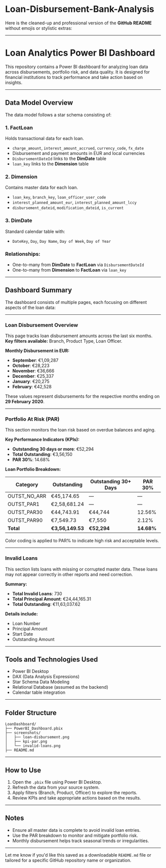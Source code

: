 # Loan-Disbursement-Bank-Analysis
Here is the cleaned-up and professional version of the **GitHub README** without emojis or stylistic extras:

---

# Loan Analytics Power BI Dashboard

This repository contains a Power BI dashboard for analyzing loan data across disbursements, portfolio risk, and data quality. It is designed for financial institutions to track performance and take action based on insights.

---

## Data Model Overview

The data model follows a star schema consisting of:

### 1. **FactLoan**

Holds transactional data for each loan.

* `charge_amount`, `interest_amount_accrued`, `currency_code`, `fx_date`
* Disbursement and payment amounts in EUR and local currencies
* `DisbursementDateId` links to the **DimDate** table
* `loan_key` links to the **Dimension** table

### 2. **Dimension**

Contains master data for each loan.

* `loan_key`, `branch_key`, `loan_officer_user_code`
* `interest_planned_amount_eur`, `interest_planned_amount_lccy`
* `disbursement_dateid`, `modification_dateid`, `is_current`

### 3. **DimDate**

Standard calendar table with:

* `DateKey`, `Day`, `Day Name`, `Day of Week`, `Day of Year`

### Relationships:

* One-to-many from **DimDate** to **FactLoan** via `DisbursementDateId`
* One-to-many from **Dimension** to **FactLoan** via `loan_key`

---

## Dashboard Summary

The dashboard consists of multiple pages, each focusing on different aspects of the loan data:

---

### Loan Disbursement Overview

This page tracks loan disbursement amounts across the last six months.
**Key filters available:** Branch, Product Type, Loan Officer.

**Monthly Disbursement in EUR:**

* **September**: €1,09,287
* **October**: €28,223
* **November**: €36,666
* **December**: €25,337
* **January**: €20,275
* **February**: €42,528

These values represent disbursements for the respective months ending on **29 February 2020**.

---

### Portfolio At Risk (PAR)

This section monitors the loan risk based on overdue balances and aging.

**Key Performance Indicators (KPIs):**

* **Outstanding 30 days or more**: €52,294
* **Total Outstanding**: €3,56,150
* **PAR 30%**: 14.68%

**Loan Portfolio Breakdown:**

| Category       | Outstanding      | Outstanding 30+ Days | PAR 30%    |
| -------------- | ---------------- | -------------------- | ---------- |
| OUTST\_NO\_ARR | €45,174.65       | —                    | —          |
| OUTST\_PAR1    | €2,58,681.24     | —                    | —          |
| OUTST\_PAR30   | €44,743.91       | €44,744              | 12.56%     |
| OUTST\_PAR90   | €7,549.73        | €7,550               | 2.12%      |
| **Total**      | **€3,56,149.53** | **€52,294**          | **14.68%** |

Color coding is applied to PAR% to indicate high risk and acceptable levels.

---

### Invalid Loans

This section lists loans with missing or corrupted master data. These loans may not appear correctly in other reports and need correction.

**Summary:**

* **Total Invalid Loans**: 730
* **Total Principal Amount**: €24,44,165.31
* **Total Outstanding**: €11,63,037.62

**Details include:**

* Loan Number
* Principal Amount
* Start Date
* Outstanding Amount

---

## Tools and Technologies Used

* Power BI Desktop
* DAX (Data Analysis Expressions)
* Star Schema Data Modeling
* Relational Database (assumed as the backend)
* Calendar table integration

---

## Folder Structure

```
LoanDashboard/
├── PowerBI_Dashboard.pbix
├── screenshots/
│   ├── loan-disbursement.png
│   ├── kpi-par.png
│   └── invalid-loans.png
├── README.md
```

---

## How to Use

1. Open the `.pbix` file using Power BI Desktop.
2. Refresh the data from your source system.
3. Apply filters (Branch, Product, Officer) to explore the reports.
4. Review KPIs and take appropriate actions based on the results.

---

## Notes

* Ensure all master data is complete to avoid invalid loan entries.
* Use the PAR breakdown to monitor and mitigate portfolio risk.
* Monthly disbursement helps track seasonal trends or irregularities.

---

Let me know if you'd like this saved as a downloadable `README.md` file or tailored for a specific GitHub repository name or organization.
